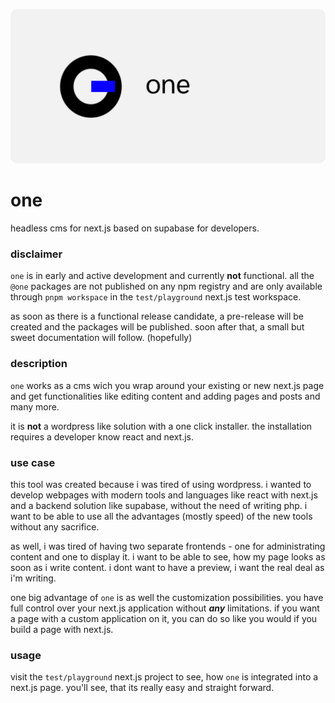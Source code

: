 ![one](docs/assets/lead.png)

# one

headless cms for next.js based on supabase for developers.

### disclaimer

`one` is in early and active development and currently **not** functional. all the `@one` packages are not published on 
any npm registry and are only available through `pnpm workspace` in the `test/playground` next.js test workspace.

as soon as there is a functional release candidate, a pre-release will be created and the packages will be published. 
soon after that, a small but sweet documentation will follow. (hopefully)

### description

`one` works as a cms wich you wrap around your existing or new next.js page and get functionalities like editing
content and adding pages and posts and many more.

it is **not** a wordpress like solution with a one click installer. the installation requires a developer know react 
and next.js.

### use case

this tool was created because i was tired of using wordpress. i wanted to develop webpages
with modern tools and languages like react with next.js and a backend solution like supabase, without the need of 
writing php. i want to be able to use all the advantages (mostly speed) of the new tools without any sacrifice.  

as well, i was tired of having two separate frontends - one for administrating content and one to display it. i want to 
be able to see, how my page looks as soon as i write content. i dont want to have a preview, i want the real deal as 
i'm writing.

one big advantage of `one` is as well the customization possibilities. you have full control over your next.js 
application without **_any_** limitations. if you want a page with a custom application on it, you can do so like you 
would if you build a page with next.js.

### usage

visit the `test/playground` next.js project to see, how `one` is integrated into a next.js page. you'll see, that its 
really easy and straight forward. 
